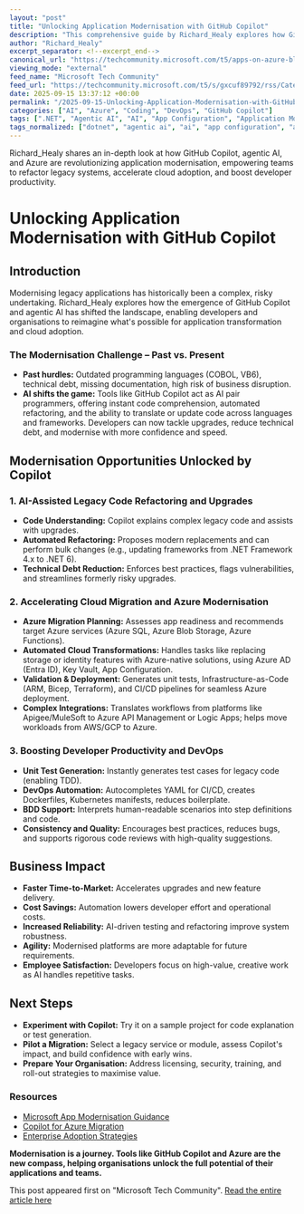 ```yaml
---
layout: "post"
title: "Unlocking Application Modernisation with GitHub Copilot"
description: "This comprehensive guide by Richard_Healy explores how GitHub Copilot and AI tools are transforming the landscape of legacy application modernisation. The article dives into practical ways Copilot accelerates code refactoring, cloud migrations, DevOps, developer productivity, and business agility by leveraging Azure and Microsoft technologies."
author: "Richard_Healy"
excerpt_separator: <!--excerpt_end-->
canonical_url: "https://techcommunity.microsoft.com/t5/apps-on-azure-blog/unlocking-application-modernisation-with-github-copilot/ba-p/4454121"
viewing_mode: "external"
feed_name: "Microsoft Tech Community"
feed_url: "https://techcommunity.microsoft.com/t5/s/gxcuf89792/rss/Category?category.id=Azure"
date: 2025-09-15 13:37:12 +00:00
permalink: "/2025-09-15-Unlocking-Application-Modernisation-with-GitHub-Copilot.html"
categories: ["AI", "Azure", "Coding", "DevOps", "GitHub Copilot"]
tags: [".NET", "Agentic AI", "AI", "App Configuration", "Application Modernisation", "Azure", "Azure AD", "Azure Functions", "Azure SQL", "CI/CD Pipelines", "Cloud Migration", "Coding", "Community", "DevOps", "DevOps Automation", "Docker", "GitHub Copilot", "IaC", "Java", "Key Vault", "Kubernetes", "Legacy Code Refactoring", "Technical Debt Reduction", "Unit Testing"]
tags_normalized: ["dotnet", "agentic ai", "ai", "app configuration", "application modernisation", "azure", "azure ad", "azure functions", "azure sql", "cislashcd pipelines", "cloud migration", "coding", "community", "devops", "devops automation", "docker", "github copilot", "iac", "java", "key vault", "kubernetes", "legacy code refactoring", "technical debt reduction", "unit testing"]
---
```


Richard_Healy shares an in-depth look at how GitHub Copilot, agentic AI, and Azure are revolutionizing application modernisation, empowering teams to refactor legacy systems, accelerate cloud adoption, and boost developer productivity.<!--excerpt_end-->

# Unlocking Application Modernisation with GitHub Copilot

## Introduction

Modernising legacy applications has historically been a complex, risky undertaking. Richard_Healy explores how the emergence of GitHub Copilot and agentic AI has shifted the landscape, enabling developers and organisations to reimagine what's possible for application transformation and cloud adoption.

### The Modernisation Challenge – Past vs. Present

- **Past hurdles:** Outdated programming languages (COBOL, VB6), technical debt, missing documentation, high risk of business disruption.
- **AI shifts the game:** Tools like GitHub Copilot act as AI pair programmers, offering instant code comprehension, automated refactoring, and the ability to translate or update code across languages and frameworks. Developers can now tackle upgrades, reduce technical debt, and modernise with more confidence and speed.

## Modernisation Opportunities Unlocked by Copilot

### 1. AI-Assisted Legacy Code Refactoring and Upgrades

- **Code Understanding:** Copilot explains complex legacy code and assists with upgrades.
- **Automated Refactoring:** Proposes modern replacements and can perform bulk changes (e.g., updating frameworks from .NET Framework 4.x to .NET 6).
- **Technical Debt Reduction:** Enforces best practices, flags vulnerabilities, and streamlines formerly risky upgrades.

### 2. Accelerating Cloud Migration and Azure Modernisation

- **Azure Migration Planning:** Assesses app readiness and recommends target Azure services (Azure SQL, Azure Blob Storage, Azure Functions).
- **Automated Cloud Transformations:** Handles tasks like replacing storage or identity features with Azure-native solutions, using Azure AD (Entra ID), Key Vault, App Configuration.
- **Validation & Deployment:** Generates unit tests, Infrastructure-as-Code (ARM, Bicep, Terraform), and CI/CD pipelines for seamless Azure deployment.
- **Complex Integrations:** Translates workflows from platforms like Apigee/MuleSoft to Azure API Management or Logic Apps; helps move workloads from AWS/GCP to Azure.

### 3. Boosting Developer Productivity and DevOps

- **Unit Test Generation:** Instantly generates test cases for legacy code (enabling TDD).
- **DevOps Automation:** Autocompletes YAML for CI/CD, creates Dockerfiles, Kubernetes manifests, reduces boilerplate.
- **BDD Support:** Interprets human-readable scenarios into step definitions and code.
- **Consistency and Quality:** Encourages best practices, reduces bugs, and supports rigorous code reviews with high-quality suggestions.

## Business Impact

- **Faster Time-to-Market:** Accelerates upgrades and new feature delivery.
- **Cost Savings:** Automation lowers developer effort and operational costs.
- **Increased Reliability:** AI-driven testing and refactoring improve system robustness.
- **Agility:** Modernised platforms are more adaptable for future requirements.
- **Employee Satisfaction:** Developers focus on high-value, creative work as AI handles repetitive tasks.

## Next Steps

- **Experiment with Copilot:** Try it on a sample project for code explanation or test generation.
- **Pilot a Migration:** Select a legacy service or module, assess Copilot's impact, and build confidence with early wins.
- **Prepare Your Organisation:** Address licensing, security, training, and roll-out strategies to maximise value.

### Resources

- [Microsoft App Modernisation Guidance](https://aka.ms/AppModernizationGuidance)
- [Copilot for Azure Migration](https://learn.microsoft.com/en-us/dotnet/azure/migration/appmod/quickstart)
- [Enterprise Adoption Strategies](https://devblogs.microsoft.com/all-things-azure/adopting-github-copilot-at-scale/)

**Modernisation is a journey. Tools like GitHub Copilot and Azure are the new compass, helping organisations unlock the full potential of their applications and teams.**

This post appeared first on "Microsoft Tech Community". [Read the entire article here](https://techcommunity.microsoft.com/t5/apps-on-azure-blog/unlocking-application-modernisation-with-github-copilot/ba-p/4454121)
